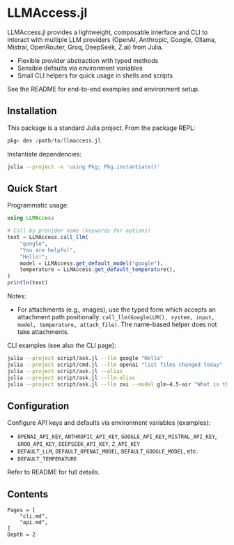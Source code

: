# LLMAccess.jl

LLMAccess.jl provides a lightweight, composable interface and CLI to interact with multiple LLM providers (OpenAI, Anthropic, Google, Ollama, Mistral, OpenRouter, Groq, DeepSeek, Z.ai) from Julia.

- Flexible provider abstraction with typed methods
- Sensible defaults via environment variables
- Small CLI helpers for quick usage in shells and scripts

See the README for end-to-end examples and environment setup.

## Installation

This package is a standard Julia project. From the package REPL:

```julia
pkg> dev /path/to/llmaccess.jl
```

Instantiate dependencies:

```bash
julia --project -e 'using Pkg; Pkg.instantiate()'
```

## Quick Start

Programmatic usage:

```julia
using LLMAccess

# Call by provider name (keywords for options)
text = LLMAccess.call_llm(
    "google",
    "You are helpful",
    "Hello!";
    model = LLMAccess.get_default_model("google"),
    temperature = LLMAccess.get_default_temperature(),
)
println(text)
```

Notes:
- For attachments (e.g., images), use the typed form which accepts an attachment path positionally: `call_llm(GoogleLLM(), system, input, model, temperature, attach_file)`. The name-based helper does not take attachments.

CLI examples (see also the CLI page):

```bash
julia --project script/ask.jl --llm google "Hello"
julia --project script/cmd.jl --llm openai "list files changed today"
julia --project script/ask.jl --alias
julia --project script/ask.jl --llm-alias
julia --project script/ask.jl --llm zai --model glm-4.5-air "What is the capital of France?"
```

## Configuration

Configure API keys and defaults via environment variables (examples):

- `OPENAI_API_KEY`, `ANTHROPIC_API_KEY`, `GOOGLE_API_KEY`, `MISTRAL_API_KEY`, `GROQ_API_KEY`, `DEEPSEEK_API_KEY`, `Z_API_KEY`
- `DEFAULT_LLM`, `DEFAULT_OPENAI_MODEL`, `DEFAULT_GOOGLE_MODEL`, etc.
- `DEFAULT_TEMPERATURE`

Refer to README for full details.

## Contents

```@contents
Pages = [
    "cli.md",
    "api.md",
]
Depth = 2
```
